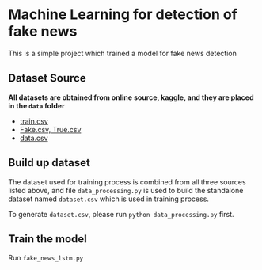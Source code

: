 # Machine Learning for detection of fake news

This is a simple project which trained a model for fake news detection

## Dataset Source

**All datasets are obtained from online source, kaggle, and they are placed in the `data` folder**

- [train.csv](https://www.kaggle.com/c/fake-news/data?select=train.csv)
- [Fake.csv, True.csv](https://www.kaggle.com/clmentbisaillon/fake-and-real-news-dataset?select=Fake.csv)
- [data.csv](https://www.kaggle.com/jruvika/fake-news-detection)

## Build up dataset

The dataset used for training process is combined from all three sources listed above, and file `data_processing.py` is used to build the standalone dataset named `dataset.csv` which is used in training process.

To generate `dataset.csv`, please run `python data_processing.py` first.

## Train the model

Run `fake_news_lstm.py`

